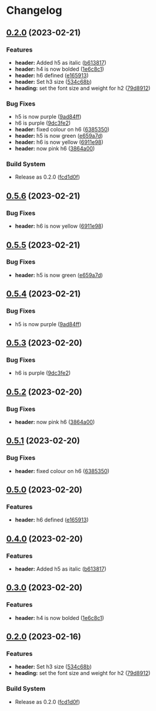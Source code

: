# Changelog

## [0.2.0](https://github.com/pbagnall/css-in-npm-test/compare/css-in-npm-test-v0.5.6...css-in-npm-test-v0.2.0) (2023-02-21)


### Features

* **header:** Added h5 as italic ([b613817](https://github.com/pbagnall/css-in-npm-test/commit/b6138179b99844eb03f66824f87ddd6820ff0865))
* **header:** h4 is now bolded ([1e6c8c1](https://github.com/pbagnall/css-in-npm-test/commit/1e6c8c12f05358195c895b87b5fb3c7ac8ffa1a9))
* **header:** h6 defined ([e165913](https://github.com/pbagnall/css-in-npm-test/commit/e16591394408fc51d47f5a781f201fa37a760c25))
* **header:** Set h3 size ([534c68b](https://github.com/pbagnall/css-in-npm-test/commit/534c68bbd84d258f3905565e46fd9a0de6dbcbdc))
* **heading:** set the font size and weight for h2 ([79d8912](https://github.com/pbagnall/css-in-npm-test/commit/79d8912f86bebcd755f6a0b48cb70c1517929ea8))


### Bug Fixes

* h5 is now purple ([9ad84ff](https://github.com/pbagnall/css-in-npm-test/commit/9ad84fff24b6241518b18de6616cc793e4dc4eb5))
* h6 is purple ([9dc3fe2](https://github.com/pbagnall/css-in-npm-test/commit/9dc3fe2b2441cc24dd0bfcb2f85451899f75f3ea))
* **header:** fixed colour on h6 ([6385350](https://github.com/pbagnall/css-in-npm-test/commit/6385350f358163b0acb40428578706d1ec24023d))
* **header:** h5 is now green ([e659a7d](https://github.com/pbagnall/css-in-npm-test/commit/e659a7d49d17fbc0ab858cb37fe9f6adf99b02b5))
* **header:** h6 is now yellow ([6911e98](https://github.com/pbagnall/css-in-npm-test/commit/6911e98fc995d29a3eb67f9ee591207f3f80b0c4))
* **header:** now pink h6 ([3864a00](https://github.com/pbagnall/css-in-npm-test/commit/3864a00912affddeabcf3351809652ce63b351c7))


### Build System

* Release as 0.2.0 ([fcd1d0f](https://github.com/pbagnall/css-in-npm-test/commit/fcd1d0f4b603602669e8e0194af97cdbf011e700))

## [0.5.6](https://github.com/pbagnall/css-in-npm-test/compare/v0.5.5...v0.5.6) (2023-02-21)


### Bug Fixes

* **header:** h6 is now yellow ([6911e98](https://github.com/pbagnall/css-in-npm-test/commit/6911e98fc995d29a3eb67f9ee591207f3f80b0c4))

## [0.5.5](https://github.com/pbagnall/css-in-npm-test/compare/v0.5.4...v0.5.5) (2023-02-21)


### Bug Fixes

* **header:** h5 is now green ([e659a7d](https://github.com/pbagnall/css-in-npm-test/commit/e659a7d49d17fbc0ab858cb37fe9f6adf99b02b5))

## [0.5.4](https://github.com/pbagnall/css-in-npm-test/compare/v0.5.3...v0.5.4) (2023-02-21)


### Bug Fixes

* h5 is now purple ([9ad84ff](https://github.com/pbagnall/css-in-npm-test/commit/9ad84fff24b6241518b18de6616cc793e4dc4eb5))

## [0.5.3](https://github.com/pbagnall/css-in-npm-test/compare/v0.5.2...v0.5.3) (2023-02-20)


### Bug Fixes

* h6 is purple ([9dc3fe2](https://github.com/pbagnall/css-in-npm-test/commit/9dc3fe2b2441cc24dd0bfcb2f85451899f75f3ea))

## [0.5.2](https://github.com/pbagnall/css-in-npm-test/compare/v0.5.1...v0.5.2) (2023-02-20)


### Bug Fixes

* **header:** now pink h6 ([3864a00](https://github.com/pbagnall/css-in-npm-test/commit/3864a00912affddeabcf3351809652ce63b351c7))

## [0.5.1](https://github.com/pbagnall/css-in-npm-test/compare/v0.5.0...v0.5.1) (2023-02-20)


### Bug Fixes

* **header:** fixed colour on h6 ([6385350](https://github.com/pbagnall/css-in-npm-test/commit/6385350f358163b0acb40428578706d1ec24023d))

## [0.5.0](https://github.com/pbagnall/css-in-npm-test/compare/v0.4.0...v0.5.0) (2023-02-20)


### Features

* **header:** h6 defined ([e165913](https://github.com/pbagnall/css-in-npm-test/commit/e16591394408fc51d47f5a781f201fa37a760c25))

## [0.4.0](https://github.com/pbagnall/css-in-npm-test/compare/v0.3.0...v0.4.0) (2023-02-20)


### Features

* **header:** Added h5 as italic ([b613817](https://github.com/pbagnall/css-in-npm-test/commit/b6138179b99844eb03f66824f87ddd6820ff0865))

## [0.3.0](https://github.com/pbagnall/css-in-npm-test/compare/v0.2.0...v0.3.0) (2023-02-20)


### Features

* **header:** h4 is now bolded ([1e6c8c1](https://github.com/pbagnall/css-in-npm-test/commit/1e6c8c12f05358195c895b87b5fb3c7ac8ffa1a9))

## [0.2.0](https://github.com/pbagnall/css-in-npm-test/compare/v0.1.0-alpha5...v0.2.0) (2023-02-16)


### Features

* **header:** Set h3 size ([534c68b](https://github.com/pbagnall/css-in-npm-test/commit/534c68bbd84d258f3905565e46fd9a0de6dbcbdc))
* **heading:** set the font size and weight for h2 ([79d8912](https://github.com/pbagnall/css-in-npm-test/commit/79d8912f86bebcd755f6a0b48cb70c1517929ea8))


### Build System

* Release as 0.2.0 ([fcd1d0f](https://github.com/pbagnall/css-in-npm-test/commit/fcd1d0f4b603602669e8e0194af97cdbf011e700))
